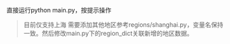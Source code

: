 直接运行python main.py，按提示操作

> 目前仅支持上海
> 需要添加其他地区参考regions/shanghai.py，变量名保持一致。然后修改main.py下的region_dict关联新增的地区数据。